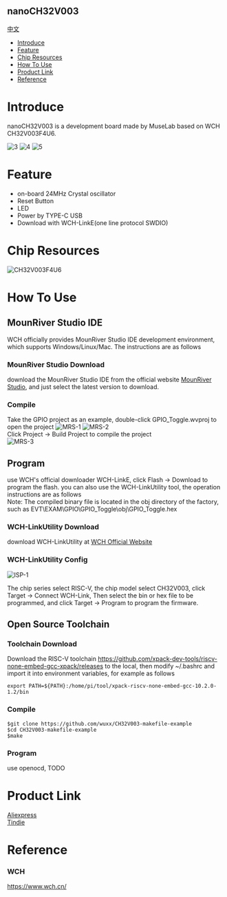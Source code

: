 nanoCH32V003
-----------
[中文](./README_cn.md)

* [Introduce](#Introduce)
* [Feature](#feature)
* [Chip Resources](#chip-resources)
* [How To Use](#how-to-use)
* [Product Link](#product-link)
* [Reference](#reference)


# Introduce
nanoCH32V003 is a development board made by MuseLab based on WCH CH32V003F4U6.

![3](https://github.com/wuxx/nanoCH32V003/blob/master/doc/3.jpg)
![4](https://github.com/wuxx/nanoCH32V003/blob/master/doc/4.jpg)
![5](https://github.com/wuxx/nanoCH32V003/blob/master/doc/5.jpg)

# Feature
- on-board 24MHz Crystal oscillator
- Reset Button
- LED
- Power by TYPE-C USB
- Download with WCH-LinkE(one line protocol SWDIO)

# Chip Resources
![CH32V003F4U6](https://github.com/wuxx/nanoCH32V003/blob/master/doc/CH32V003F4U6.png)

# How To Use
## MounRiver Studio IDE
WCH officially provides MounRiver Studio IDE development environment, which supports Windows/Linux/Mac. The instructions are as follows
 
### MounRiver Studio Download
download the MounRiver Studio IDE from the official website [MounRiver Studio](http://www.mounriver.com), and just select the latest version to download.

### Compile
Take the GPIO project as an example, double-click GPIO_Toggle.wvproj to open the project
![MRS-1](https://github.com/wuxx/nanoCH32V003/blob/master/doc/MRS-1.png)
![MRS-2](https://github.com/wuxx/nanoCH32V003/blob/master/doc/MRS-2.png)  
Click Project -> Build Project to compile the project  
![MRS-3](https://github.com/wuxx/nanoCH32V003/blob/master/doc/MRS-3.png)


## Program
use WCH's official downloader WCH-LinkE, click Flash -> Download to program the flash. you can also use the WCH-LinkUtility tool, the operation instructions are as follows  
Note: The compiled binary file is located in the obj directory of the factory, such as EVT\EXAM\GPIO\GPIO_Toggle\obj\GPIO_Toggle.hex

### WCH-LinkUtility Download
download WCH-LinkUtility at [WCH Official Website](https://www.wch.cn/downloads/WCH-LinkUtility_ZIP.html)

### WCH-LinkUtility Config
![ISP-1](https://github.com/wuxx/nanoCH32V003/blob/master/doc/ISP-1.png)

The chip series select RISC-V, the chip model select CH32V003, click Target -> Connect WCH-Link, Then select the bin or hex file to be programmed, and click Target -> Program to program the firmware.

## Open Source Toolchain
### Toolchain Download

Download the RISC-V toolchain https://github.com/xpack-dev-tools/riscv-none-embed-gcc-xpack/releases to the local, then modify ~/.bashrc and import it into environment variables, for example as follows
```
export PATH=${PATH}:/home/pi/tool/xpack-riscv-none-embed-gcc-10.2.0-1.2/bin
```

### Compile
```
$git clone https://github.com/wuxx/CH32V003-makefile-example
$cd CH32V003-makefile-example
$make
```

### Program
use openocd, TODO

# Product Link
[Aliexpress](https://www.aliexpress.com/item/1005004908206775.html?spm=5261.ProductManageOnline.0.0.6b234edfStGkJN  
)  
[Tindie](https://www.tindie.com/products/johnnywu/nanoch32v003-development-board/)

# Reference
### WCH
https://www.wch.cn/
